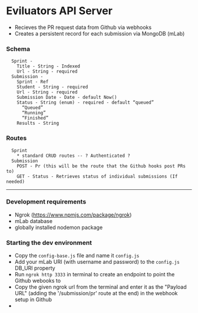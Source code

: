 # Eviluators API Server

* Recieves the PR request data from Github via webhooks
* Creates a persistent record for each submission via MongoDB (mLab)

### Schema

```
  Sprint -
    Title - String - Indexed
    Url - String - required
  Submission -
    Sprint - Ref
    Student - String - required
    Url - String - required
    Submission Date - Date - default Now()
    Status - String (enum) - required - default “queued”
      “Queued”
      “Running”
      “Finished”
    Results - String
```

### Routes

```
  Sprint
    * standard CRUD routes -- ? Authenticated ?
  Submission
    POST - Pr (this will be the route that the Github hooks post PRs to)
    GET - Status - Retrieves status of individual submissions (If needed)
```

---

### Development requirements

* Ngrok (https://www.npmjs.com/package/ngrok)
* mLab database
* globally installed nodemon package

### Starting the dev environment

* Copy the `config-base.js` file and name it `config.js`
* Add your mLab URI (with username and password) to the `config.js` DB_URI property
* Run `ngrok http 3333` in terminal to create an endpoint to point the Github webooks to
* Copy the given ngrok url from the terminal and enter it as the "Payload URL" (adding the '/submission/pr' route at the end) in the webhook setup in Github
*
